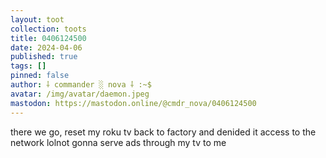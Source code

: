 ```yaml
---
layout: toot
collection: toots
title: 0406124500
date: 2024-04-06
published: true
tags: []
pinned: false
author: ⸸ commander ░ nova ⸸ :~$
avatar: /img/avatar/daemon.jpeg
mastodon: https://mastodon.online/@cmdr_nova/0406124500
---
```


there we go, reset my roku tv back to factory and denided it access to the network lolnot gonna serve ads through my tv to me
